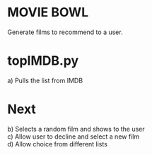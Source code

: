 MOVIE BOWL 
==========
Generate films to recommend to a user.

topIMDB.py
===
a) Pulls the list from IMDB

Next
===
b) Selects a random film and shows to the user<br>
c) Allow user to decline and select a new film<br>
d) Allow choice from different lists 
